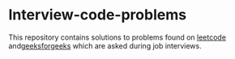 # Interview-code-problems

This repository contains solutions to problems found on [leetcode](https://leetcode.com/) and[geeksforgeeks](https://www.geeksforgeeks.org/) which are asked during job interviews.

